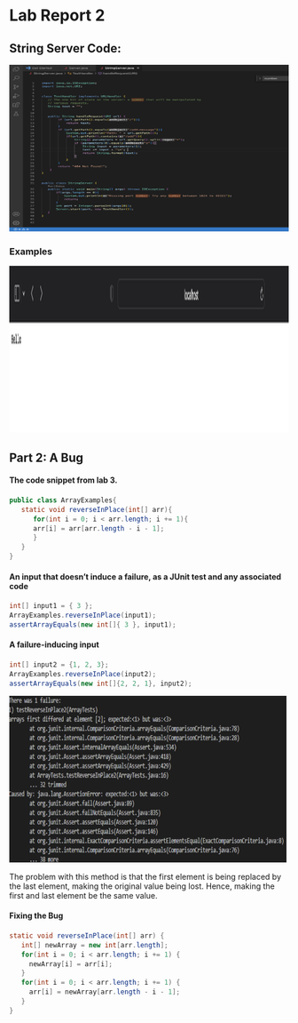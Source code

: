 # Lab Report 2 
## **String Server Code:**
<img src="L2_Code.png" width="600" height="300"/>

### **Examples** 
<img src="L2_s1.png" width="800" height="300"/>

## **Part 2: A Bug** 
#### The code snippet from lab 3. 
```java
public class ArrayExamples{
   static void reverseInPlace(int[] arr){
      for(int i = 0; i < arr.length; i += 1){
      arr[i] = arr[arr.length - i - 1]; 
      }
   }
}
```

#### **An input that doesn’t induce a failure, as a JUnit test and any associated code**
```java
int[] input1 = { 3 };
ArrayExamples.reverseInPlace(input1);
assertArrayEquals(new int[]{ 3 }, input1); 
```

#### **A failure-inducing input**
```java
int[] input2 = {1, 2, 3};
ArrayExamples.reverseInPlace(input2);
assertArrayEquals(new int[]{2, 2, 1}, input2); 
```
<img src="fail.png" width="500" height="300"/>

The problem with this method is that the first element is being replaced by the last element, making the original value being lost. Hence, making the first and last element be the same value. 

#### **Fixing the Bug**
```java
static void reverseInPlace(int[] arr) {
   int[] newArray = new int[arr.length];
   for(int i = 0; i < arr.length; i += 1) {
     newArray[i] = arr[i];
   }
   for(int i = 0; i < arr.length; i += 1) {
     arr[i] = newArray[arr.length - i - 1];
   }
}
 ```

